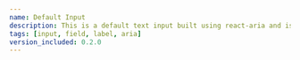 ```yaml
---
name: Default Input
description: This is a default text input built using react-aria and is styled using tailwind css and twMerge. It is accessible by default.
tags: [input, field, label, aria]
version_included: 0.2.0
---
```

